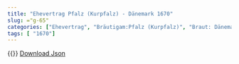 ```yaml
---
title: "Ehevertrag Pfalz (Kurpfalz) - Dänemark 1670"
slug: ="g-65"
categories: ["Ehevertrag", "Bräutigam:Pfalz (Kurpfalz)", "Braut: Dänemark", "Eheschließung vollzogen?:Ja", "verschiedenkonfessionelle Ehe?:Ja", "Dynastie Bräutigam:Wittelsbach (Pfalz)", "Akteur Bräutigam:Wittelsbach (Pfalz)", "Akteur Braut:Oldenburg (Dänemark)", "Textbezug?:nein", "Ständisch?:nein", "Ratifikation?:nein", "Sonstiges?:nein", "Bräutigam:Pfalz (Kurpfalz)", "Braut: Dänemark"]
tags: [ "1670"]
---
```

<!--more-->
{{<v66>}}
[Download Json](/vertraege/vertrag-65.json)